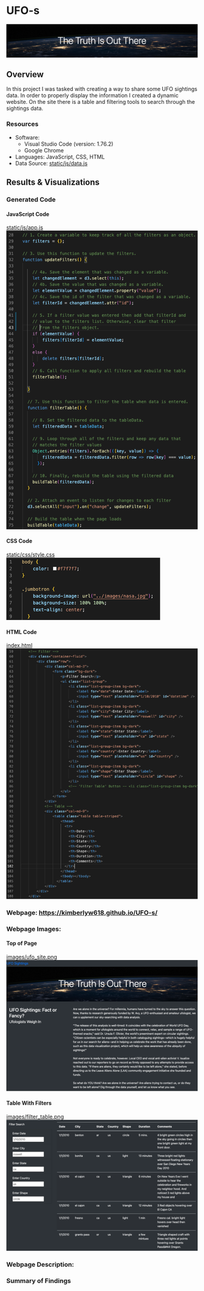 # UFO-s
![images/header.png](images/header.png)

## Overview

In this project I was tasked with creating a way to share some UFO sightings data. In order to  properly display the information I created a dynamic website. On the site there is a table and filtering tools to search through the sightings data. 
 
### Resources

- Software:
    - Visual Studio Code (version: 1.76.2)
    - Google Chrome 
- Languages: JavaScript, CSS, HTML
- Data Source: [static/js/data.js]( static/js/data.js)

## Results & Visualizations

### Generated Code 
#### JavaScript Code 
[static/js/app.js](static/js/app.js)
![images/app_code.png](images/app_code.png)

#### CSS Code 
[static/css/style.css](static/css/style.css)
![images/css_code.png](images/css_code.png)

#### HTML Code 
[index.html](index.html)
![images/index_code.png](images/index_code.png)

### Webpage: https://kimberlyw618.github.io/UFO-s/

### Webpage Images: 

#### Top of Page
[images/ufo_site.png](images/ufo_site.png)
![images/ufo_site.png](images/ufo_site.png)

#### Table With Filters
[images/filter_table.png](images/filter_table.png)
![images/filter_table.png](images/filter_table.png)

### Webpage Description: 

### Summary of Findings 

